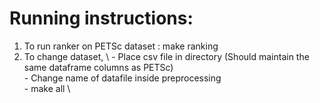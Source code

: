 # Running instructions:
1) To run ranker on PETSc dataset : make ranking
2) To change dataset, \ 
        - Place csv file in directory (Should maintain the same dataframe columns as PETSc) \
        - Change name of datafile inside preprocessing \
        - make all \


